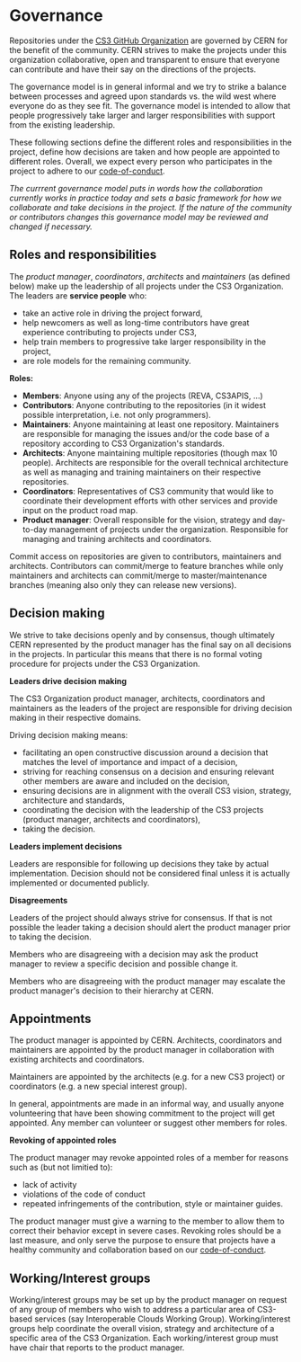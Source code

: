 Governance
==========

Repositories under the [CS3 GitHub Organization](https://github.com/cs3org/) are governed by CERN for the benefit of the community.
CERN strives to make the projects under this organization collaborative, open and transparent to
ensure that everyone can contribute and have their say on the directions
of the projects.

The governance model is in general informal and we try to strike a balance
between processes and agreed upon standards vs. the wild west where
everyone do as they see fit. The governance model is intended to allow
that people progressively take larger and larger responsibilities with
support from the existing leadership.

These following sections define the different roles and responsibilities
in the project, define how decisions are taken and how people are
appointed to different roles. Overall, we expect every person who
participates in the project to adhere to our
[code-of-conduct](https://github.com/cs3org/.github/blob/2f6919c4d70de013b9c1bce0b8526fcec29e860a/CODE_OF_CONDUCT.md).

*The currrent governance model puts in words how the collaboration
currently works in practice today and sets a basic framework for how we
collaborate and take decisions in the project.
If the nature of the community or contributors changes this governance
model may be reviewed and changed if necessary.*

Roles and responsibilities
--------------------------

The *product manager*, *coordinators*, *architects* and *maintainers*
(as defined below) make up the leadership of all projects under the CS3 Organization.
The leaders are **service people** who:

-   take an active role in driving the project forward,
-   help newcomers as well as long-time contributors have great
    experience contributing to projects under CS3,
-   help train members to progressive take larger responsibility in the
    project,
-   are role models for the remaining community.

**Roles:**

-   **Members**: Anyone using any of the projects (REVA, CS3APIS, ...)
-   **Contributors**: Anyone contributing to the repositories (in it widest
    possible interpretation, i.e. not only programmers).
-   **Maintainers**: Anyone maintaining at least one repository.
    Maintainers are responsible for managing the issues and/or the code
    base of a repository according to CS3 Organization\'s standards.
-   **Architects**: Anyone maintaining multiple repositories (though max 10
    people). Architects are responsible for the overall
    technical architecture as well as managing and training maintainers
    on their respective repositories.
-   **Coordinators**: Representatives of CS3 community that
    would like to coordinate their development efforts with
    other services and provide input on the product road map.
-   **Product manager**: Overall responsible for the vision,
    strategy and day-to-day management of projects under the organization. Responsible for managing and
    training architects and coordinators.

Commit access on repositories are given to contributors, maintainers and
architects. Contributors can commit/merge to feature branches while only
maintainers and architects can commit/merge to master/maintenance
branches (meaning also only they can release new versions).

Decision making
---------------

We strive to take decisions openly and by consensus, though ultimately
CERN represented by the product manager has the final say on all
decisions in the projects. In particular this means that there is no
formal voting procedure for projects under the CS3 Organization.

**Leaders drive decision making**

The CS3 Organization product manager, architects, coordinators and maintainers as
the leaders of the project are responsible for driving decision making
in their respective domains.

Driving decision making means:

-   facilitating an open constructive discussion around a decision that
    matches the level of importance and impact of a decision,
-   striving for reaching consensus on a decision and ensuring relevant
    other members are aware and included on the decision,
-   ensuring decisions are in alignment with the overall CS3 vision,
    strategy, architecture and standards,
-   coordinating the decision with the leadership of the CS3 projects (product
    manager, architects and coordinators),
-   taking the decision.

**Leaders implement decisions**

Leaders are responsible for following up decisions they take by actual
implementation. Decision should not be considered final unless it is
actually implemented or documented publicly.

**Disagreements**

Leaders of the project should always strive for consensus. If that is
not possible the leader taking a decision should alert the
product manager prior to taking the decision.

Members who are disagreeing with a decision may ask the product manager
to review a specific decision and possible change it.

Members who are disagreeing with the product manager may
escalate the product manager\'s decision to their hierarchy at CERN.

Appointments
------------

The product manager is appointed by CERN. Architects,
coordinators and maintainers are appointed by the product
manager in collaboration with existing architects and coordinators.

Maintainers are appointed by the architects (e.g. for a new CS3 project)
or coordinators (e.g. a new special interest group).

In general, appointments are made in an informal way, and usually anyone
volunteering that have been showing commitment to the project will get
appointed. Any member can volunteer or suggest other members for roles.

**Revoking of appointed roles**

The product manager may revoke appointed roles of a member for reasons
such as (but not limitied to):

-   lack of activity
-   violations of the code of conduct
-   repeated infringements of the contribution, style or maintainer
    guides.

The product manager must give a warning to the member to allow them to
correct their behavior except in severe cases. Revoking roles should be
a last measure, and only serve the purpose to ensure that projects have a
healthy community and collaboration based on our
[code-of-conduct](https://github.com/cs3org/.github/blob/2f6919c4d70de013b9c1bce0b8526fcec29e860a/CODE_OF_CONDUCT.md).

Working/Interest groups
-----------------------

Working/interest groups may be set up by the product manager on request
of any group of members who wish to address a particular area of CS3-based services
(say Interoperable Clouds Working Group). Working/interest
groups help coordinate the overall vision, strategy and architecture of
a specific area of the CS3 Organization. Each working/interest group must have chair
that reports to the product manager.
